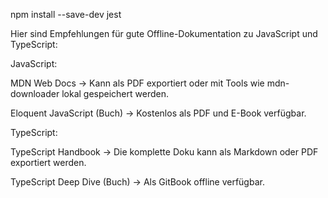 npm install --save-dev jest

Hier sind Empfehlungen für gute Offline-Dokumentation zu JavaScript und TypeScript:

JavaScript:

MDN Web Docs
→ Kann als PDF exportiert oder mit Tools wie mdn-downloader lokal gespeichert werden.

Eloquent JavaScript (Buch)
→ Kostenlos als PDF und E-Book verfügbar.

TypeScript:

TypeScript Handbook
→ Die komplette Doku kann als Markdown oder PDF exportiert werden.

TypeScript Deep Dive (Buch)
→ Als GitBook offline verfügbar.